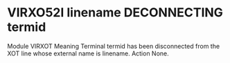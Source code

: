 # VIRXO52I linename DECONNECTING termid
Module
    VIRXOT
Meaning
    Terminal termid has been disconnected from the XOT line whose external name is linename.
Action
    None.
